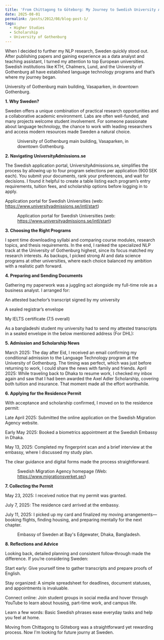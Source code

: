 ```yaml
---
title: 'From Chittagong to Göteborg: My Journey to Swedish University Admission'
date: 2025-08-01
permalink: /posts/2012/08/blog-post-1/
tags:
  - Higher Studies
  - Scholarship
  - University of Gothenburg
---
```


When I decided to further my NLP research, Sweden quickly stood out. After publishing papers and gaining experience as a data analyst and teaching assistant, I turned my attention to top European universities. Swedish institutions like KTH, Chalmers, Lund, and the University of Gothenburg all have established language technology programs and that’s where my journey began.

University of Gothenburg main building, Vasaparken, in downtown Gothenburg. 


**1. Why Sweden?**

Sweden offers a unique combination of practical research opportunities and a collaborative academic environment. Labs are often well-funded, and many projects welcome student involvement. For someone passionate about language technology, the chance to work with leading researchers and access modern resources made Sweden a natural choice.
<!-- wp:image {"id":13,"sizeSlug":"large","linkDestination":"none"} -->
<figure class="wp-block-image size-large"><img src="https://adibsblogs.wordpress.com/wp-content/uploads/2025/08/image.png?w=1024" alt="" class="wp-image-13"/><figcaption class="wp-element-caption">University of Gothenburg main building, Vasaparken, in downtown Gothenburg. </figcaption></figure>
<!-- /wp:image -->


**2. Navigating UniversityAdmissions.se**

The Swedish application portal, UniversityAdmissions.se, simplifies the process by allowing up to four program selections per application (900 SEK each). You submit your documents, rank your preferences, and wait for decisions. I found it helpful to create a table listing each program’s entry requirements, tuition fees, and scholarship options before logging in to apply.

Application portal for Swedish Universities (web: https://www.universityadmissions.se/intl/start)
<!-- wp:image {"id":15,"sizeSlug":"large","linkDestination":"none"} -->
<figure class="wp-block-image size-large"><img src="https://adibsblogs.wordpress.com/wp-content/uploads/2025/08/image-1.png?w=1024" alt="" class="wp-image-15"/><figcaption class="wp-element-caption">Application portal for Swedish Universities (web: <a href="https://www.universityadmissions.se/intl/start">https://www.universityadmissions.se/intl/start</a>)</figcaption></figure>
<!-- /wp:image -->


**3. Choosing the Right Programs**

I spent time downloading syllabi and comparing course modules, research topics, and thesis requirements. In the end, I ranked the specialized NLP track at the University of Gothenburg highest, since its focus matched my research interests. As backups, I picked strong AI and data science programs at other universities, where each choice balanced my ambition with a realistic path forward.


**4. Preparing and Sending Documents**

Gathering my paperwork was a juggling act alongside my full-time role as a business analyst. I arranged for:

An attested bachelor’s transcript signed by my university

A sealed registrar’s envelope

My IELTS certificate (7.5 overall)

As a bangladeshi student my university had to send my attested transcripts in a sealed envelope in the below mentioned address (For DHL):


**5. Admission and Scholarship News**

March 2025: The day after Eid, I received an email confirming my conditional admission to the Language Technology program at the University of Gothenburg. The timing was perfect, which was just before returning to work, I could share the news with family and friends.
April 2025: While traveling back to Dhaka to resume work, I checked my inbox again and saw that I had been awarded the Axel Adler Scholarship, covering both tuition and insurance. That moment made all the effort worthwhile.


**6. Applying for the Residence Permit**

With acceptance and scholarship confirmed, I moved on to the residence permit:

Late April 2025: Submitted the online application on the Swedish Migration Agency website.

Early May 2025: Booked a biometrics appointment at the Swedish Embassy in Dhaka.

May 13, 2025: Completed my fingerprint scan and a brief interview at the embassy, where I discussed my study plan.

The clear guidance and digital forms made the process straightforward.

<!-- wp:image {"id":19,"sizeSlug":"large","linkDestination":"none"} -->
<figure class="wp-block-image size-large"><img src="https://adibsblogs.wordpress.com/wp-content/uploads/2025/08/image-3.png?w=1024" alt="" class="wp-image-19"/><figcaption class="wp-element-caption">Swedish Migration Agency homepage (Web: <a href="https://www.migrationsverket.se/">https://www.migrationsverket.se/</a>)</figcaption></figure>
<!-- /wp:image -->


**7. Collecting the Permit**

May 23, 2025: I received notice that my permit was granted.

July 7, 2025: The residence card arrived at the embassy.

July 11, 2025: I picked up my card and finalized my moving arrangements—booking flights, finding housing, and preparing mentally for the next chapter.

<!-- wp:image {"id":21,"sizeSlug":"large","linkDestination":"none"} -->
<figure class="wp-block-image size-large"><img src="https://adibsblogs.wordpress.com/wp-content/uploads/2025/08/image-4.png?w=800" alt="" class="wp-image-21"/><figcaption class="wp-element-caption">Embassy of Sweden at Bay's Edgewater, Dhaka, Bangladesh.</figcaption></figure>
<!-- /wp:image -->



**8. Reflections and Advice**

Looking back, detailed planning and consistent follow‑through made the difference. If you’re considering Sweden:

Start early: Give yourself time to gather transcripts and prepare proofs of English.

Stay organized: A simple spreadsheet for deadlines, document statuses, and appointments is invaluable.

Connect online: Join student groups in social media and hover through YouTube to learn about housing, part-time work, and campus life.

Learn a few words: Basic Swedish phrases ease everyday tasks and help you feel at home.

Moving from Chittagong to Göteborg was a straightforward yet rewarding process. Now I'm looking for future journy at Sweden.
